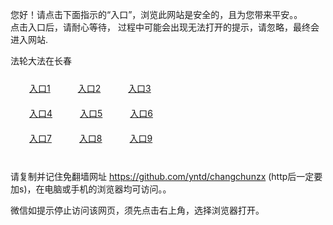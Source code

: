您好！请点击下面指示的“入口”，浏览此网站是安全的，且为您带来平安。。 <br/>
点击入口后，请耐心等待， 过程中可能会出现无法打开的提示，请忽略，最终会进入网站. </br>

法轮大法在长春<br/>
<div style="padding:10px"><a style="margin:20px" target="_blank" href="https://dzljllgh08cp0.cloudfront.net/2Qpsp?frqbgxji" id="ccLink1" rel="nofollow">入口1</a> <a target="_blank" style="margin:20px" href="https://d2yy83zz34ojk7.cloudfront.net/2Qpsp?aldeh" id="ccLink2" rel="nofollow">入口2</a> <a style="margin:20px" target="_blank" href="https://d25ax9hnfn842d.cloudfront.net/2Qpsp?lcqapco" id="ccLink3" rel="nofollow">入口3</a></div>

<div style="padding:10px" ><a style="margin:20px" target="_blank" href="https://dzljllgh08cp0.cloudfront.net/2Qpsp?frqbgxji" id="ccLink4" rel="nofollow">入口4</a> <a style="margin:20px" href="https://d2yy83zz34ojk7.cloudfront.net/2Qpsp?aldeh" target="_blank" id="ccLink5" rel="nofollow">入口5</a> <a style="margin:20px" href="https://d25ax9hnfn842d.cloudfront.net/2Qpsp?lcqapco" target="_blank" id="ccLink6" rel="nofollow">入口6</a></div>

<div style="padding:10px"><a style="margin:20px" target="_blank" href="https://dzljllgh08cp0.cloudfront.net/2Qpsp?frqbgxji" id="ccLink7" rel="nofollow">入口7</a> <a style="margin:20px" href="https://d2yy83zz34ojk7.cloudfront.net/2Qpsp?aldeh" target="_blank" id="ccLink8" rel="nofollow">入口8</a> <a style="margin:20px" target="_blank" href="https://d25ax9hnfn842d.cloudfront.net/2Qpsp?lcqapco" id="ccLink9" rel="nofollow">入口9</a></div>

<br/>



请复制并记住免翻墙网址 https://github.com/yntd/changchunzx (http后一定要加s)，在电脑或手机的浏览器均可访问。。<br/>

微信如提示停止访问该网页，须先点击右上角，选择浏览器打开。
